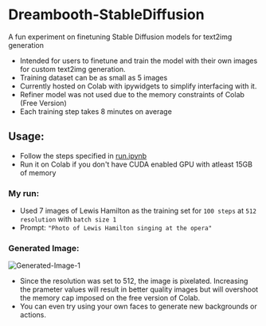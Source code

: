 # Dreambooth-StableDiffusion
A fun experiment on finetuning Stable Diffusion models for text2img generation

- Intended for users to finetune and train the model with their own images for custom text2img generation.
- Training dataset can be as small as 5 images
- Currently hosted on Colab with ipywidgets to simplify interfacing with it.
- Refiner model was not used due to the memory constraints of Colab (Free Version)
- Each training step takes 8 minutes on average

## Usage:
- Follow the steps specified in [run.ipynb](https://github.com/abhishekmani12/Dreambooth-StableDiffusion/blob/main/run.ipynb)
- Run it on Colab if you don't have CUDA enabled GPU with atleast 15GB of memory

### My run:
- Used 7 images of Lewis Hamilton as the training set for `100 steps` at `512 resolution` with `batch size 1`
- Prompt: `"Photo of Lewis Hamilton singing at the opera"`

### Generated Image:
![Generated-Image-1](https://github.com/abhishekmani12/Dreambooth-StableDiffusion/assets/76105443/fe043345-2486-4d54-932d-22d66fef2fc9)

- Since the resolution was set to 512, the image is pixelated. Increasing the prameter values will result in better quality images but will overshoot the memory cap imposed on the free version of Colab.
- You can even try using your own faces to generate new backgrounds or actions.


